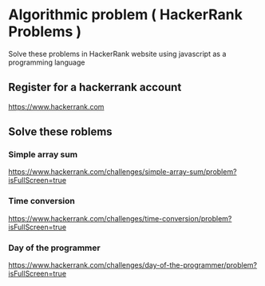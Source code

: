 # Algorithmic problem ( HackerRank Problems )

Solve these problems in HackerRank website using javascript as a programming language

## Register for a hackerrank account

https://www.hackerrank.com

## Solve these roblems

### Simple array sum

https://www.hackerrank.com/challenges/simple-array-sum/problem?isFullScreen=true

### Time conversion

https://www.hackerrank.com/challenges/time-conversion/problem?isFullScreen=true

### Day of the programmer

https://www.hackerrank.com/challenges/day-of-the-programmer/problem?isFullScreen=true
